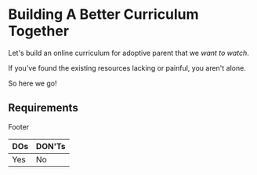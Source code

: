 # Building A Better Curriculum Together

Let's build an online curriculum for adoptive parent that we *want to watch*.

If you've found the existing resources lacking or painful, you aren't alone.

So here we go!

## Requirements

<table style="width: 100%;">
<thead>
<tr>
<th>DOs</th>
<th>DON'Ts</th>
</tr>
</thead>
<tbody>
<tr>
<td>Yes</td>
<td>No</td>
</tr>
</tbody>
<tfoot>
<p>Footer</p>
</tfoot>
</table>
